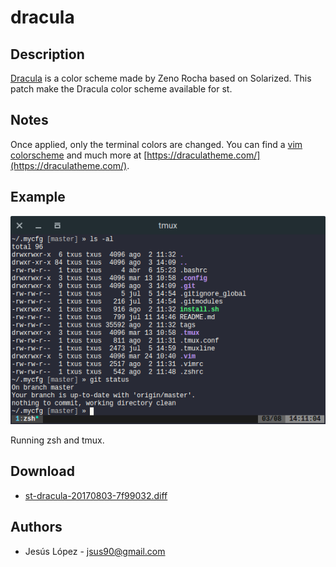 dracula
=========

Description
-----------

[Dracula](https://draculatheme.com/) is a color scheme made by
Zeno Rocha based on Solarized. This patch make the Dracula
color scheme available for st.

Notes
-----

Once applied, only the terminal colors are changed. 
You can find a [vim colorscheme](https://draculatheme.com/vim/) and
much more at [https://draculatheme.com/](https://draculatheme.com/).


Example
-------

[![Screenshot](st-dracula.png)](st-dracula.png)

Running zsh and tmux.

Download
--------

* [st-dracula-20170803-7f99032.diff](st-dracula-20170803-7f99032.diff)

Authors
-------
* Jesús López - <jsus90@gmail.com>
